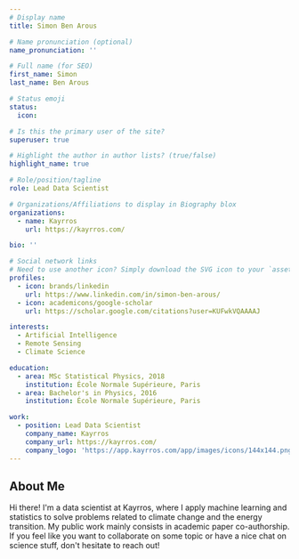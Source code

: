 ```yaml
---
# Display name
title: Simon Ben Arous

# Name pronunciation (optional)
name_pronunciation: ''

# Full name (for SEO)
first_name: Simon
last_name: Ben Arous

# Status emoji
status:
  icon:

# Is this the primary user of the site?
superuser: true

# Highlight the author in author lists? (true/false)
highlight_name: true

# Role/position/tagline
role: Lead Data Scientist

# Organizations/Affiliations to display in Biography blox
organizations:
  - name: Kayrros
    url: https://kayrros.com/

bio: ''

# Social network links
# Need to use another icon? Simply download the SVG icon to your `assets/media/icons/` folder.
profiles:
  - icon: brands/linkedin
    url: https://www.linkedin.com/in/simon-ben-arous/
  - icon: academicons/google-scholar
    url: https://scholar.google.com/citations?user=KUFwkVQAAAAJ

interests:
  - Artificial Intelligence
  - Remote Sensing
  - Climate Science

education:
  - area: MSc Statistical Physics, 2018
    institution: École Normale Supérieure, Paris
  - area: Bachelor's in Physics, 2016
    institution: École Normale Supérieure, Paris

work:
  - position: Lead Data Scientist
    company_name: Kayrros
    company_url: https://kayrros.com/
    company_logo: 'https://app.kayrros.com/app/images/icons/144x144.png'
---
```


## About Me

Hi there! I'm a data scientist at Kayrros, where I apply machine learning and statistics to solve problems related to climate change and the energy transition. My public work mainly consists in academic paper co-authorship. If you feel like you want to collaborate on some topic or have a nice chat on science stuff, don't hesitate to reach out!